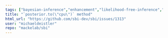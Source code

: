 ```yaml
---
tags: ["bayesian-inference","enhancement","likelihood-free-inference","machine-learning","parameter-estimation","pytorch","simulation-based-inference"]
title: "`posterior.to(\"cpu\")` method"
html_url: "https://github.com/sbi-dev/sbi/issues/1313"
user: "michaeldeistler"
repo: "mackelab/sbi"
---
```


